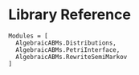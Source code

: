 # Library Reference

```@autodocs
Modules = [
  AlgebraicABMs.Distributions,
  AlgebraicABMs.PetriInterface,
  AlgebraicABMs.RewriteSemiMarkov
]
```
